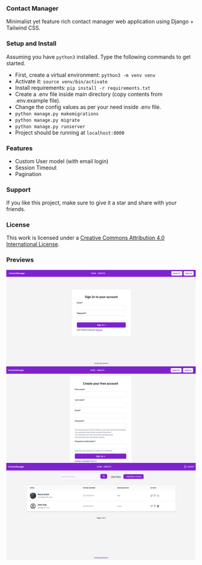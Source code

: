 ### Contact Manager

Minimalist yet feature rich contact manager web application using Django + Tailwind CSS.

### Setup and Install

Assuming you have `python3` installed. Type the following commands to get started.

- First, create a virtual environment: `python3 -m venv venv`
- Activate it: `source venv/bin/activate`
- Install requirements: `pip install -r requirements.txt`
- Create a .env file inside main directory (copy contents from .env.example file).
- Change the config values as per your need inside .env file.
- `python manage.py makemigrations`
- `python manage.py migrate`
- `python manage.py runserver`
- Project should be running at `localhost:8000`

### Features

- Custom User model (with email login)
- Session Timeout
- Pagination

### Support

If you like this project, make sure to give it a star and share with your friends.

### License

This work is licensed under a <a rel="license" target="_blank" href="http://creativecommons.org/licenses/by/4.0/">Creative Commons Attribution 4.0 International License</a>.

### Previews

![Sign In](previews/signin.png)
![Sign Up](previews/signup.png)
![Home](previews/home.png)
